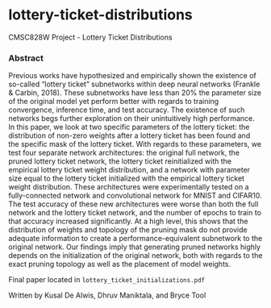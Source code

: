 # lottery-ticket-distributions
CMSC828W Project - Lottery Ticket Distributions

### Abstract
Previous works have hypothesized and empirically shown the existence of so-called “lottery ticket” subnetworks within deep neural networks (Frankle & Carbin, 2018). These subnetworks have less than 20% the parameter size of the original model yet perform better with regards to training convergence, inference time, and test accuracy. The existence of such networks begs further exploration on their unintuitively high performance. In this paper, we look at two specific parameters of the lottery ticket: the distribution of non-zero weights after a lottery ticket has been found and the specific mask of the lottery ticket. With regards to these parameters, we test four separate network architectures: the original full network, the pruned lottery ticket network, the lottery ticket reinitialized with the empirical lottery ticket weight distribution, and a network with parameter size equal to the lottery ticket initialized with the empirical lottery ticket weight distribution. These architectures were experimentally tested on a fully-connected network and convolutional network for MNIST and CIFAR10. The test accuracy of these new architectures were worse than both the full network and the lottery ticket network, and the number of epochs to train to that accuracy increased significantly. At a high level, this shows that the distribution of weights and topology of the pruning mask do not provide adequate information to create a performance-equivalent subnetwork to the original network. Our findings imply that generating pruned networks highly depends on the initialization of the original network, both with regards to the exact pruning topology as well as the placement of model weights.

Final paper located in `lottery_ticket_initializations.pdf`

Written by Kusal De Alwis, Dhruv Maniktala, and Bryce Tool
